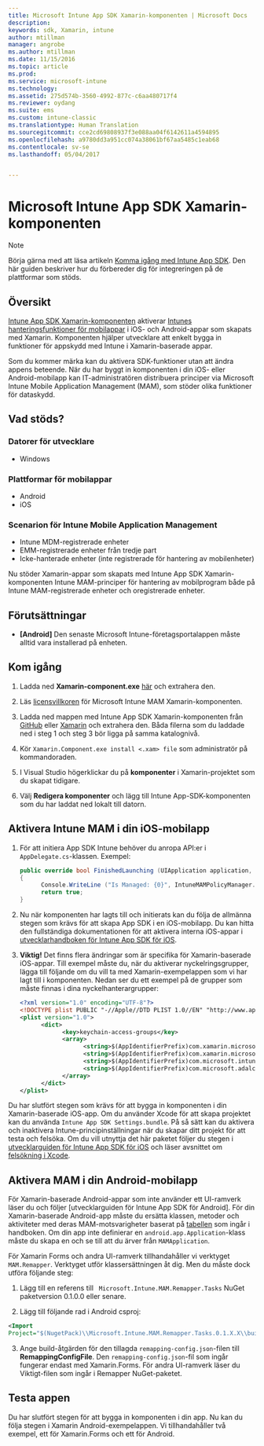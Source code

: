 ```yaml
---
title: Microsoft Intune App SDK Xamarin-komponenten | Microsoft Docs
description: 
keywords: sdk, Xamarin, intune
author: mtillman
manager: angrobe
ms.author: mtillman
ms.date: 11/15/2016
ms.topic: article
ms.prod: 
ms.service: microsoft-intune
ms.technology: 
ms.assetid: 275d574b-3560-4992-877c-c6aa480717f4
ms.reviewer: oydang
ms.suite: ems
ms.custom: intune-classic
ms.translationtype: Human Translation
ms.sourcegitcommit: cce2cd69808937f3e088aa04f6142611a4594895
ms.openlocfilehash: a9780dd3a951cc074a38061bf67aa5485c1eab68
ms.contentlocale: sv-se
ms.lasthandoff: 05/04/2017


---
```


# <a name="microsoft-intune-app-sdk-xamarin-component"></a>Microsoft Intune App SDK Xamarin-komponenten

> [!NOTE]
> Börja gärna med att läsa artikeln [Komma igång med Intune App SDK](intune-app-sdk-get-started.md). Den här guiden beskriver hur du förbereder dig för integreringen på de plattformar som stöds.



## <a name="overview"></a>Översikt
[Intune App SDK Xamarin-komponenten](https://components.xamarin.com/view/microsoft.intune.mam) aktiverar [Intunes hanteringsfunktioner för mobilappar](/intune/deploy-use/protect-app-data-using-mobile-app-management-policies-with-microsoft-intune) i iOS- och Android-appar som skapats med Xamarin. Komponenten hjälper utvecklare att enkelt bygga in funktioner för appskydd med Intune i Xamarin-baserade appar.

Som du kommer märka kan du aktivera SDK-funktioner utan att ändra appens beteende. När du har byggt in komponenten i din iOS- eller Android-mobilapp kan IT-administratören distribuera principer via Microsoft Intune Mobile Application Management (MAM), som stöder olika funktioner för dataskydd.

## <a name="whats-supported"></a>Vad stöds?

### <a name="developer-machines"></a>Datorer för utvecklare
* Windows


### <a name="mobile-app-platforms"></a>Plattformar för mobilappar
* Android
* iOS


### <a name="intune-mobile-application-management-scenarios"></a>Scenarion för Intune Mobile Application Management

* Intune MDM-registrerade enheter
* EMM-registrerade enheter från tredje part
* Icke-hanterade enheter (inte registrerade för hantering av mobilenheter)

Nu stöder Xamarin-appar som skapats med Intune App SDK Xamarin-komponenten Intune MAM-principer för hantering av mobilprogram både på Intune MAM-registrerade enheter och oregistrerade enheter.

## <a name="prerequisites"></a>Förutsättningar

* **[Android]** Den senaste Microsoft Intune-företagsportalappen måste alltid vara installerad på enheten.

## <a name="get-started"></a>Kom igång

1.    Ladda ned **Xamarin-component.exe** [här](https://components.xamarin.com/submit/xpkg) och extrahera den.

2. Läs [licensvillkoren](https://components.xamarin.com/license/microsoft.intune.mam) för Microsoft Intune MAM Xamarin-komponenten.

3.    Ladda ned mappen med Intune App SDK Xamarin-komponenten från [GitHub](https://github.com/msintuneappsdk/intune-app-sdk-xamarin) eller [Xamarin](https://components.xamarin.com/license/microsoft.intune.mam) och extrahera den. Båda filerna som du laddade ned i steg 1 och steg 3 bör ligga på samma katalognivå.

4.    Kör `Xamarin.Component.exe install <.xam> file` som administratör på kommandoraden.

5.    I Visual Studio högerklickar du på **komponenter** i Xamarin-projektet som du skapat tidigare.

6.    Välj **Redigera komponenter** och lägg till Intune App-SDK-komponenten som du har laddat ned lokalt till datorn.



## <a name="enabling-intune-mam-in-your-ios-mobile-app"></a>Aktivera Intune MAM i din iOS-mobilapp
1.    För att initiera App SDK Intune behöver du anropa API:er i `AppDelegate.cs`-klassen. Exempel:

      ```csharp
      public override bool FinishedLaunching (UIApplication application, NSDictionary launchOptions)
      {
            Console.WriteLine ("Is Managed: {0}", IntuneMAMPolicyManager.Instance.PrimaryUser != null);
            return true;
      }

      ```

2.    Nu när komponenten har lagts till och initierats kan du följa de allmänna stegen som krävs för att skapa App SDK i en iOS-mobilapp. Du kan hitta den fullständiga dokumentationen för att aktivera interna iOS-appar i [utvecklarhandboken för Intune App SDK för iOS](intune-app-sdk-ios.md).
3. **Viktig!** Det finns flera ändringar som är specifika för Xamarin-baserade iOS-appar. Till exempel måste du, när du aktiverar nyckelringsgrupper, lägga till följande om du vill ta med Xamarin-exempelappen som vi har lagt till i komponenten. Nedan ser du ett exempel på de grupper som måste finnas i dina nyckelhanterargrupper:

      ```xml
      <?xml version="1.0" encoding="UTF-8"?>
      <!DOCTYPE plist PUBLIC "-//Apple//DTD PLIST 1.0//EN" "http://www.apple.com/DTDs/PropertyList-1.0.dtd">
      <plist version="1.0">
            <dict>
                  <key>keychain-access-groups</key>
                  <array>
                        <string>$(AppIdentifierPrefix)com.xamarin.microsoftintunesample</string>
                        <string>$(AppIdentifierPrefix)com.xamarin.microsoftintunesample.intunemam</string>
                        <string>$(AppIdentifierPrefix)com.microsoft.intune.mam</string>
                        <string>$(AppIdentifierPrefix)com.microsoft.adalcache</string>
                  </array>
            </dict>
      </plist>
      ```

Du har slutfört stegen som krävs för att bygga in komponenten i din Xamarin-baserade iOS-app. Om du använder Xcode för att skapa projektet kan du använda `Intune App SDK Settings.bundle`. På så sätt kan du aktivera och inaktivera Intune-principinställningar när du skapar ditt projekt för att testa och felsöka. Om du vill utnyttja det här paketet följer du stegen i [utvecklarguiden för Intune App SDK för iOS](intune-app-sdk-ios.md) och läser avsnittet om [felsökning i Xcode](intune-app-sdk-ios.md#status-result-and-debug-notifications).

## <a name="enabling-mam-in-your-android-mobile-app"></a>Aktivera MAM i din Android-mobilapp
För Xamarin-baserade Android-appar som inte använder ett UI-ramverk läser du och följer [utvecklarguiden för Intune App SDK för Android]. För din Xamarin-baserade Android-app måste du ersätta klassen, metoder och aktiviteter med deras MAM-motsvarigheter baserat på [tabellen](intune-app-sdk-android.md#replace-classes-methods-and-activities-with-their-mam-equivalent-required) som ingår i handboken. Om din app inte definierar en `android.app.Application`-klass måste du skapa en och se till att du ärver från `MAMApplication`.

För Xamarin Forms och andra UI-ramverk tillhandahåller vi verktyget `MAM.Remapper`. Verktyget utför klassersättningen åt dig. Men du måste dock utföra följande steg:

1.    Lägg till en referens till ` Microsoft.Intune.MAM.Remapper.Tasks` NuGet paketversion 0.1.0.0 eller senare.

2.    Lägg till följande rad i Android csproj:
  ```xml
  <Import
  Project="$(NugetPack)\\Microsoft.Intune.MAM.Remapper.Tasks.0.1.X.X\\build\\MonoAndroid10\\Microsoft.Intune.MAM.Remapper.targets" />
  ```

3.    Ange build-åtgärden för den tillagda `remapping-config.json`-filen till **RemappingConfigFile**. Den `remapping-config.json`-fil som ingår fungerar endast med Xamarin.Forms. För andra UI-ramverk läser du Viktigt-filen som ingår i Remapper NuGet-paketet.

## <a name="test-your-app"></a>Testa appen

Du har slutfört stegen för att bygga in komponenten i din app. Nu kan du följa stegen i Xamarin Android-exempelappen. Vi tillhandahåller två exempel, ett för Xamarin.Forms och ett för Android.

